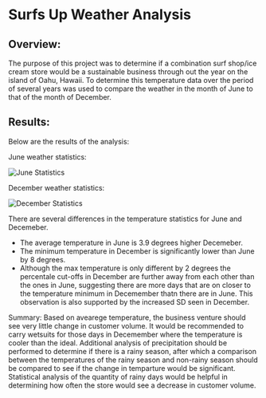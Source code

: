 # Surfs Up Weather Analysis

## Overview:
The purpose of this project was to determine if a combination surf shop/ice cream store would be a sustainable business through out the year on the island of Oahu, Hawaii. To determine this temperature data over the period of several years was used to compare the weather in the month of June to that of the month of December.

## Results:
Below are the results of the analysis:

June weather statistics:
 
![June Statistics](https://user-images.githubusercontent.com/90329647/161162253-ddc9edd8-547e-4467-ae5a-9f6a78bce24a.PNG)

December weather statistics:

![December Statistics](https://user-images.githubusercontent.com/90329647/161162289-6969ba82-1fba-4cef-bbca-a6ceaf3a06ca.PNG)

There are several differences in the temperature statistics for June and Decemeber.
- The average temperature in June is 3.9 degrees higher Decemeber.
- The minimum temperature in December is significantly lower than June by 8 degrees.
- Although the max temperature is only different by 2 degrees the percentale cut-offs in December are further away from each other than the ones in June, suggesting there are more days that are on closer to the temperature minimum in Decemember thatn there are in June. This observation is also supported by the increased SD seen in December.

Summary:
Based on avearege temperature, the business venture should see very little change in customer volume. It would be recommended to carry wetsuits for those days in Decemember where the temperature is cooler than the ideal. Additional analysis of precipitation should be performed to determine if there is a rainy season, after which a comparison between the temperatures of the rainy season and non-rainy season should be compared to see if the change in temparture would be significant. Statistical analysis of the quantity of rainy days would be helpful in determining how often the store would see a decrease in customer volume.
